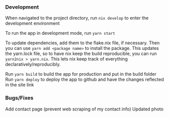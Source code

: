 ### Development
When navigated to the project directory, run `nix develop` to enter the development environment

To run the app in development mode, run `yarn start` 

To update dependencies, add them to the flake.nix file, if necessary. Then you can use `yarn add <package name>` to install the package.
This updates the yarn.lock file, so to have nix keep the build reproducible, you can run `yarn2nix > yarn.nix`. This lets nix keep track of everything declaratively/reproducibly. 

Run `yarn build` to build the app for production and put in the build folder
Run `yarn deploy` to deploy the app to github and have the changes reflected in the site link


### Bugs/Fixes
Add contact page (prevent web scraping of my contact info)
Updated photo
